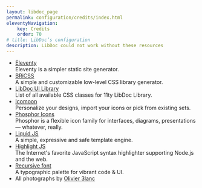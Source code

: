 ```yaml
---
layout: libdoc_page
permalink: configuration/credits/index.html
eleventyNavigation:
    key: Credits
    order: 70
# title: LibDoc’s configuration
description: LibDoc could not work without these resources
---
```

*   [Eleventy](https://www.11ty.dev/)<br>
    Eleventy is a simpler static site generator.
*   [BRiCSS](https://ita-design-system.github.io/bricss/)<br>
    A simple and customizable low-level CSS library generator.
*   [LibDoc UI Library](https://ita-design-system.github.io/eleventy-libdoc-ui/)<br>
    List of all available CSS classes for 11ty LibDoc Library.
*   [Icomoon](https://icomoon.io)<br>
    Personalize your designs, import your icons or pick from existing sets.
*   [Phosphor Icons](https://phosphoricons.com/)<br>
    Phosphor is a flexible icon family for interfaces, diagrams, presentations — whatever, really.
*   [Liquid JS](https://liquidjs.com)<br>
    A simple, expressive and safe template engine.
*   [Highlight JS](https://highlightjs.org/)<br>
    The Internet's favorite JavaScript syntax highlighter supporting Node.js and the web.
*   [Recursive font](https://www.recursive.design/)<br>
    A typographic palette for vibrant code & UI.
*   All photographs by [Olivier 3lanc](https://olivier3lanc.github.io)